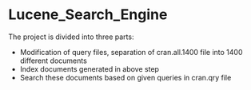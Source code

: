 # Lucene_Search_Engine

The project is divided into three parts: 
<ul>
<li>Modification of query files, separation of cran.all.1400 file into 1400 different documents 
<li>Index documents generated in above step
<li>Search these documents based on given queries in cran.qry file
</ul>
